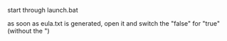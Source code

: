 start through launch.bat

as soon as eula.txt is generated, open it and switch the "false" for "true" (without the ")
